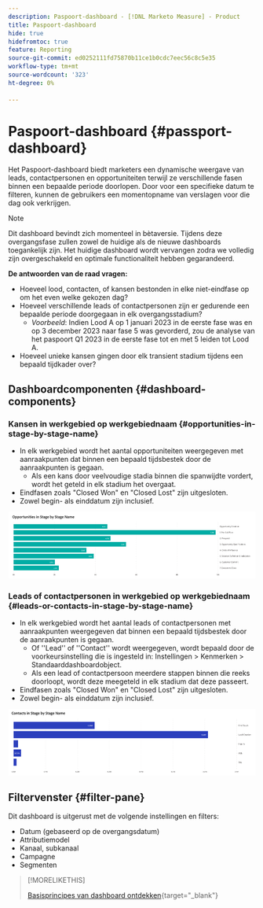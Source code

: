```yaml
---
description: Paspoort-dashboard - [!DNL Marketo Measure] - Product
title: Paspoort-dashboard
hide: true
hidefromtoc: true
feature: Reporting
source-git-commit: ed0252111fd75870b11ce1b0cdc7eec56c8c5e35
workflow-type: tm+mt
source-wordcount: '323'
ht-degree: 0%

---
```


# Paspoort-dashboard {#passport-dashboard}

Het Paspoort-dashboard biedt marketers een dynamische weergave van leads, contactpersonen en opportuniteiten terwijl ze verschillende fasen binnen een bepaalde periode doorlopen. Door voor een specifieke datum te filteren, kunnen de gebruikers een momentopname van verslagen voor die dag ook verkrijgen.

>[!NOTE]
>
>Dit dashboard bevindt zich momenteel in bètaversie. Tijdens deze overgangsfase zullen zowel de huidige als de nieuwe dashboards toegankelijk zijn. Het huidige dashboard wordt vervangen zodra we volledig zijn overgeschakeld en optimale functionaliteit hebben gegarandeerd.

**De antwoorden van de raad vragen:**

* Hoeveel lood, contacten, of kansen bestonden in elke niet-eindfase op om het even welke gekozen dag?
* Hoeveel verschillende leads of contactpersonen zijn er gedurende een bepaalde periode doorgegaan in elk overgangsstadium?
   * _Voorbeeld_: Indien Lood A op 1 januari 2023 in de eerste fase was en op 3 december 2023 naar fase 5 was gevorderd, zou de analyse van het paspoort Q1 2023 in de eerste fase tot en met 5 leiden tot Lood A.
* Hoeveel unieke kansen gingen door elk transient stadium tijdens een bepaald tijdkader over?

## Dashboardcomponenten {#dashboard-components}

### Kansen in werkgebied op werkgebiednaam {#opportunities-in-stage-by-stage-name}

* In elk werkgebied wordt het aantal opportuniteiten weergegeven met aanraakpunten dat binnen een bepaald tijdsbestek door de aanraakpunten is gegaan.
   * Als een kans door veelvoudige stadia binnen die spanwijdte vordert, wordt het geteld in elk stadium het overgaat.
* Eindfasen zoals &quot;Closed Won&quot; en &quot;Closed Lost&quot; zijn uitgesloten.
* Zowel begin- als einddatum zijn inclusief.

![](assets/passport-dashboard-1.png)

### Leads of contactpersonen in werkgebied op werkgebiednaam {#leads-or-contacts-in-stage-by-stage-name}

* In elk werkgebied wordt het aantal leads of contactpersonen met aanraakpunten weergegeven dat binnen een bepaald tijdsbestek door de aanraakpunten is gegaan.
   * Of &#39;&#39;Lead&#39;&#39; of &#39;&#39;Contact&#39;&#39; wordt weergegeven, wordt bepaald door de voorkeursinstelling die is ingesteld in: Instellingen > Kenmerken > Standaarddashboardobject.
   * Als een lead of contactpersoon meerdere stappen binnen die reeks doorloopt, wordt deze meegeteld in elk stadium dat deze passeert.
* Eindfasen zoals &quot;Closed Won&quot; en &quot;Closed Lost&quot; zijn uitgesloten.
* Zowel begin- als einddatum zijn inclusief.

![](assets/passport-dashboard-2.png)

## Filtervenster {#filter-pane}

Dit dashboard is uitgerust met de volgende instellingen en filters:

* Datum (gebaseerd op de overgangsdatum)
* Attributiemodel
* Kanaal, subkanaal
* Campagne
* Segmenten

>[!MORELIKETHIS]
>
>[Basisprincipes van dashboard ontdekken](/help/marketo-measure-discover-ui/dashboards/discover-dashboard-basics.md){target="_blank"}
